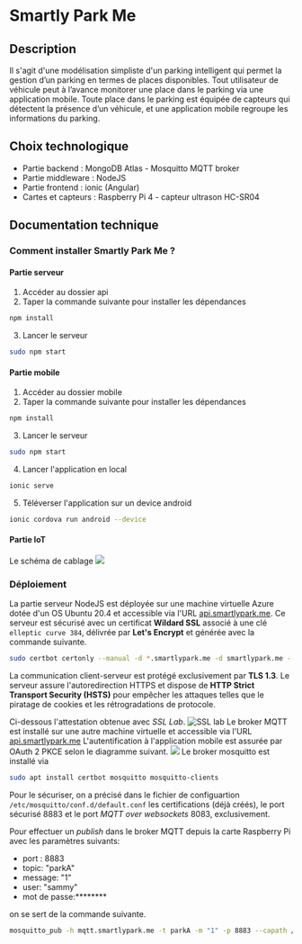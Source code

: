 # Smartly Park Me
## Description
Il s'agit d'une modélisation simpliste d'un parking intelligent qui permet la gestion d’un parking en termes de places disponibles. Tout utilisateur de véhicule peut  à l’avance monitorer une place dans le parking via une application mobile.
Toute place dans le parking est équipée de capteurs qui détectent la présence d’un véhicule, et une application mobile regroupe les informations du parking.

## Choix technologique
* Partie backend : MongoDB Atlas - Mosquitto MQTT broker
* Partie middleware : NodeJS
* Partie frontend : ionic (Angular)
* Cartes et capteurs : Raspberry Pi 4 - capteur ultrason HC-SR04
## Documentation technique
### Comment installer Smartly Park Me ?
#### Partie serveur
1. Accéder au dossier api
2. Taper la commande suivante pour installer les dépendances
```bash
npm install
```
3. Lancer le serveur
```bash
sudo npm start
```
#### Partie mobile
1. Accéder au dossier mobile
2. Taper la commande suivante pour installer les dépendances
```bash
npm install
```
3. Lancer le serveur
```bash
sudo npm start
```
4. Lancer l'application en local
```bash
ionic serve
```
5. Téléverser l'application sur un device android
```bash
ionic cordova run android --device
```
#### Partie IoT
Le schéma de cablage
![](https://lh3.googleusercontent.com/pw/AM-JKLVkDApUPyVJxHM2MBc4z3jQL40CLasb1kVhLTFBzkoGgeHeErmLOlxo7DgmXptRv1IxbSTTbigjuYVAJ3dkzrCxRLqmm2yom9G5wsCE6Z616UntR7TEh7UutmLpo9zSnara6kSbsHMgS7NNcjSdSWSA=w734-h583-no)
### Déploiement
La partie serveur NodeJS est déployée sur une machine virtuelle Azure dotée d'un OS Ubuntu 20.4 et accessible via l'URL [api.smartlypark.me](https://api.smartlypark.me). Ce serveur est sécurisé avec un certificat  **Wildard SSL**  associé à une clé `elleptic curve 384`, délivrée par **Let's Encrypt** et générée avec la commande suivante.
```bash
sudo certbot certonly --manual -d *.smartlypark.me -d smartlypark.me --agree-tos --manual-public-ip-logging-ok --preferred-challenges dns-01 --server https://acme-v02.api.letsencrypt.org/directory --register-unsafely-without-email --elliptic-curve secp384r1
```
La communication client-serveur est protégé exclusivement par **TLS 1.3**. Le serveur assure l'autoredirection HTTPS et dispose de **HTTP Strict Transport Security (HSTS)** pour empêcher les attaques telles que le piratage de cookies et les rétrogradations de protocole.

Ci-dessous l'attestation obtenue avec *SSL Lab*.
![SSL lab](https://lh3.googleusercontent.com/pw/AM-JKLU13_832LciDLUbf8JmyMx_pDCJ5TbsU5Z7fbGR8izP2TDnPo6r3QR6shRrEoya1Pvv62NKk0_SQ70Bx92_Hh_rkn1ByQRhbJxhQgovrUcqCNQ_skMAk40BxIWnOGA0IOFPYnJPw3CowqyVuFOVTiyk=w899-h466-no)
Le broker MQTT est installé sur une autre machine virtuelle et accessible via l'URL [api.smartlypark.me](https://api.smartlypark.me)
L'autentification à l'application mobile est assurée par OAuth 2 PKCE selon le diagramme suivant.
![](https://lh3.googleusercontent.com/pw/AM-JKLUmYypt-vLQ6twR-rHQwzH9cI2FxnZSvCD99IYBrEEm9mcxMFZRj8L_IciezQ_yIjiqywK5wGZ1DQBAbVt084JPXp7S7lGePKm8Mm5Ve_Ob98adV-lpGNmESO_OZZahqzz6iujH3QZ0XCJPg160wVpp=w697-h542-no)
Le broker mosquitto est installé via 
```bash
sudo apt install certbot mosquitto mosquitto-clients
```
Pour le sécuriser, on a précisé dans le fichier de configuartion `
/etc/mosquitto/conf.d/default.conf
` les certifications (déjà créés), le port sécurisé 8883 et le port *MQTT over websockets* 8083, exclusivement.

Pour effectuer un *publish* dans le broker MQTT depuis la carte Raspberry Pi avec les paramètres suivants:
- port : 8883
- topic: "parkA"
- message: "1"
- user: "sammy"
- mot de passe:********  

on se sert de la commande suivante.
```bash
mosquitto_pub -h mqtt.smartlypark.me -t parkA -m "1" -p 8883 --capath /etc/ssl/certs/ -u "sammy" -P ********
```

